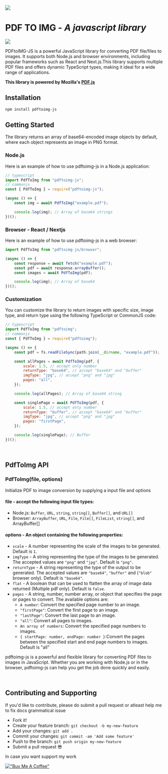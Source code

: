 <img src="https://github.com/iqbal-rashed/pdftoimg-js/raw/main/logo.png">

# **PDF TO IMG - _A javascript library_**

[<img src="https://img.shields.io/badge/PDF TO IMG - JS-010101?&style=for-the-badge&logo=Npm"/>](https://www.npmjs.com/package/pdftoimg-js)

PDFtoIMG-JS is a powerful JavaScript library for converting PDF file/files to images. It supports both Node.js and browser environments, including popular frameworks such as React and Next.js.This library supports multiple PDF files and offers dynamic TypeScript types, making it ideal for a wide range of applications.

**This library is powered by Mozilla's [PDF.js](https://github.com/mozilla/pdf.js)**

## **Installation**

```bash
npm install pdftoimg-js
```

## **Getting Started**

The library returns an array of base64-encoded image objects by default, where each object represents an image in PNG format.

### Node.js

Here is an example of how to use pdftoimg-js in a Node.js application:

```javascript
// typescript
import PdfToImg from "pdftoimg-js";
// commonjs
const { PdfToImg } = require("pdftoimg-js");

(async () => {
    const img = await PdfToImg("example.pdf");

    console.log(img); // Array of base64 strings
})();
```

### Browser - React / Nextjs

Here is an example of how to use pdftoimg-js in a web browser:

```javascript
import PdfToImg from "pdftoimg-js/browser";

(async () => {
    const response = await fetch("example.pdf");
    const pdf = await response.arrayBuffer();
    const images = await PdfToImg(pdf);

    console.log(img); // Array of base64
})();
```

### Customization

You can customize the library to return images with specific size, image type, and return type using the following TypeScript or CommonJS code:

```javascript
// typescript
import PdfToImg from "pdftoimg";
// commonjs
const { PdfToImg } = require("pdftoimg");

(async () => {
    const pdf = fs.readFileSync(path.join(__dirname, "example.pdf"));

    const allPages = await PdfToImg(pdf, {
        scale: 1.5, // accept only number
        returnType: "base64", // accept "base64" and "buffer"
        imgType: "jpg", // accept "png" and "jpg"
        pages: "all",
    });

    console.log(allPages); // Array of base64 string

    const singlePage = await PdfToImg(pdf, {
        scale: 1.5, // accept only number
        returnType: "buffer", // accept "base64" and "buffer"
        imgType: "jpg", // accept "png" and "jpg"
        pages: "firstPage",
    });

    console.log(singlePage); // Buffer
})();
```

<br/>

## **PdfToImg API**

### PdfToImg(file, options)

Initialize PDF to image conversion by supplying a input file and options

#### file - accept the following input file types:

-   Node.js: `Buffer`, `URL`, `string`, `string[]`, `Buffer[]`, and `URL[]`
-   Browser: `ArrayBuffer`, `URL`, `File`, `File[]`, `FileList`, `string[]`, and ArrayBuffer[]

#### options - An object containing the following properties:

-   `scale` - A number representing the scale of the images to be generated. Default is `1`.
-   `imgType` - A string representing the type of the images to be generated. The accepted values are `"png"` and `"jpg"`. Default is `"png"`.
-   `returnType` - A string representing the type of the output to be generated. The accepted values are `"base64"`, `"buffer"` and (`"blob"` browser only). Default is `"base64"`.
-   `flat` - A boolean that can be used to flatten the array of image data returned (Multiple pdf only). Default is `false`.
-   `pages` - A string, number, number array, or object that specifies the page or pages to convert. The available options are:
    -   `A number`: Convert the specified page number to an image.
    -   `"firstPage"`: Convert the first page to an image.
    -   `"lastPage"`: Convert the last page to an image.
    -   `"all"`: Convert all pages to images.
    -   `An array of numbers`: Convert the specified page numbers to images.
    -   `{ startPage: number, endPage: number }`:Convert the pages between the specified start and end page numbers to images. Default is "all"

pdftoimg-js is a powerful and flexible library for converting PDF files to images in JavaScript. Whether you are working with Node.js or in the browser, pdftoimg-js can help you get the job done quickly and easily.

<br/>

## Contributing and Supporting

If you'd like to contribute, please do submit a pull request or atleast help me to fix docs grammatical issue

-   Fork it!
-   Create your feature branch: `git checkout -b my-new-feature`
-   Add your changes: `git add .`
-   Commit your changes: `git commit -am 'Add some feature'`
-   Push to the branch: `git push origin my-new-feature`
-   Submit a pull request :sunglasses:

In case you want support my work

[!["Buy Me A Coffee"](https://www.buymeacoffee.com/assets/img/custom_images/orange_img.png)](https://buymeacoffee.com/rashed.iqbal)
